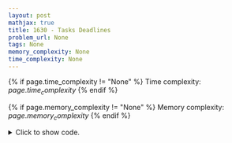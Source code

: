 ```yaml
---
layout: post
mathjax: true
title: 1630 - Tasks Deadlines
problem_url: None
tags: None
memory_complexity: None
time_complexity: None
---
```




{% if page.time_complexity != "None" %}
Time complexity: ${{ page.time_complexity }}$
{% endif %}

{% if page.memory_complexity != "None" %}
Memory complexity: ${{ page.memory_complexity }}$
{% endif %}

<details>
<summary>
<p style="display:inline">Click to show code.</p>
</summary>
```cpp
{% raw %}
using namespace std;
using ll = long long;
using pll = pair<ll, ll>;
using vpll = vector<pll>;
int main(void)
{
    ll n;
    cin >> n;
    vpll tasks(n);
    for (auto &[a, d] : tasks)
        cin >> a >> d;
    sort(tasks.begin(), tasks.end());
    ll tim = 0, reward = 0;
    for (auto [a, d] : tasks)
    {
        tim += a;
        reward += d - tim;
    }
    cout << reward << endl;
    return 0;
}

{% endraw %}
```
</details>

